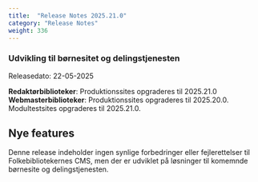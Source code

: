 ```yaml
---
title:  "Release Notes 2025.21.0"
category: "Release Notes"
weight: 336
---  
```


### Udvikling til børnesitet og delingstjenesten

Releasedato: 22-05-2025

**Redaktørbiblioteker**: Produktionssites opgraderes til 2025.21.0\
**Webmasterbiblioteker**: Produktionssites opgraderes til 2025.20.0. Modultestsites opgraderes til 2025.21.0.

## Nye features
Denne release indeholder ingen synlige forbedringer eller fejlerettelser til Folkebibliotekernes CMS, men der er udviklet på løsninger til komemnde børnesite og delingstjenesten.
